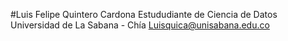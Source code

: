 #Luis Felipe Quintero Cardona
Estududiante de Ciencia de Datos
Universidad de La Sabana - Chía
Luisquica@unisabana.edu.co
